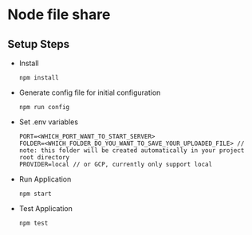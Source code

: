 # Node file share

## Setup Steps

-   Install 
    ```
    npm install
    ```
-   Generate config file for initial configuration
    ```
    npm run config
    ```
-   Set .env variables
    ```
    PORT=<WHICH_PORT_WANT_TO_START_SERVER>
    FOLDER=<WHICH_FOLDER_DO_YOU_WANT_TO_SAVE_YOUR_UPLOADED_FILE> // note: this folder will be created automatically in your project root directory
    PROVIDER=local // or GCP, currently only support local
    ```
-   Run Application

    ```
    npm start
    ```

-   Test Application

    ```
    npm test
    ```
